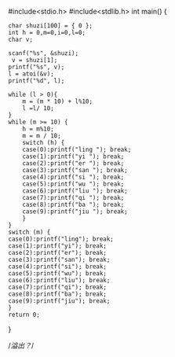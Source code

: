 #include<stdio.h>
#include<stdlib.h>
int main()
{

	char shuzi[100] = { 0 };
	int h = 0,m=0,i=0,l=0;
	char v;
	
	scanf("%s", &shuzi);
	 v = shuzi[1];
	printf("%s", v);
	l = atoi(&v); 
	printf("%d", l);

	while (l > 0){
		m = (m * 10) + l%10;
		l =l/ 10;
	}
	while (m >= 10) {
		h = m%10;
		m = m / 10;
		switch (h) {
		case(0):printf("ling "); break;
		case(1):printf("yi "); break;
		case(2):printf("er "); break;
		case(3):printf("san "); break;
		case(4):printf("si "); break;
		case(5):printf("wu "); break;
		case(6):printf("liu "); break;
		case(7):printf("qi "); break;
		case(8):printf("ba "); break;
		case(9):printf("jiu "); break;
		}
	}
	switch (m) {
	case(0):printf("ling"); break;
	case(1):printf("yi"); break;
	case(2):printf("er"); break;
	case(3):printf("san"); break;
	case(4):printf("si"); break;
	case(5):printf("wu"); break;
	case(6):printf("liu"); break;
	case(7):printf("qi"); break;
	case(8):printf("ba"); break;
	case(9):printf("jiu"); break;
	}
	return 0;
}

/*溢出？*/